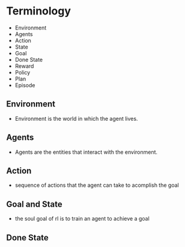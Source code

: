 # Terminology

- Environment
- Agents
- Action
- State
- Goal
- Done State
- Reward
- Policy
- Plan
- Episode

## Environment

- Environment is the world in which the agent lives.

## Agents

- Agents are the entities that interact with the environment.

## Action

- sequence of actions that the agent can take to acomplish the goal

## Goal and State

- the soul goal of rl is to train an agent to achieve a goal

## Done State